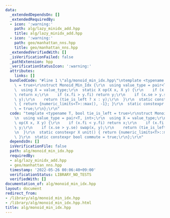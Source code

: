 ```yaml
---
data:
  _extendedDependsOn: []
  _extendedRequiredBy:
  - icon: ':warning:'
    path: alg/lazy_minidx_add.hpp
    title: alg/lazy_minidx_add.hpp
  - icon: ':warning:'
    path: geo/manhattan_nns.hpp
    title: geo/manhattan_nns.hpp
  _extendedVerifiedWith: []
  _isVerificationFailed: false
  _pathExtension: hpp
  _verificationStatusIcon: ':warning:'
  attributes:
    links: []
  bundledCode: "#line 1 \"alg/monoid_min_idx.hpp\"\ntemplate <typename T, bool tie_is_left\
    \ = true>\r\nstruct Monoid_Min_Idx {\r\n  using value_type = pair<T, int>;\r\n\
    \  using X = value_type;\r\n  static X op(X x, X y) {\r\n    if (x.fi < y.fi)\
    \ return x;\r\n    if (x.fi > y.fi) return y;\r\n    if (x.se > y.se) swap(x,\
    \ y);\r\n    return (tie_is_left ? x : y);\r\n  }\r\n  static constexpr X unit()\
    \ { return {numeric_limits<T>::max(), -1}; }\r\n  static constexpr bool commute\
    \ = true;\r\n};\r\n"
  code: "template <typename T, bool tie_is_left = true>\r\nstruct Monoid_Min_Idx {\r\
    \n  using value_type = pair<T, int>;\r\n  using X = value_type;\r\n  static X\
    \ op(X x, X y) {\r\n    if (x.fi < y.fi) return x;\r\n    if (x.fi > y.fi) return\
    \ y;\r\n    if (x.se > y.se) swap(x, y);\r\n    return (tie_is_left ? x : y);\r\
    \n  }\r\n  static constexpr X unit() { return {numeric_limits<T>::max(), -1};\
    \ }\r\n  static constexpr bool commute = true;\r\n};\r\n"
  dependsOn: []
  isVerificationFile: false
  path: alg/monoid_min_idx.hpp
  requiredBy:
  - alg/lazy_minidx_add.hpp
  - geo/manhattan_nns.hpp
  timestamp: '2022-05-26 00:06:40+09:00'
  verificationStatus: LIBRARY_NO_TESTS
  verifiedWith: []
documentation_of: alg/monoid_min_idx.hpp
layout: document
redirect_from:
- /library/alg/monoid_min_idx.hpp
- /library/alg/monoid_min_idx.hpp.html
title: alg/monoid_min_idx.hpp
---
```

